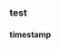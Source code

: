 ### test
#### timestamp
<!-- MARKDOWN-AUTO-DOCS:START (CODE:src=./data/timestamp) -->
```timestamp
```
<!-- MARKDOWN-AUTO-DOCS:END -->
